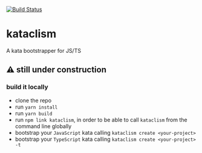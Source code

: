 [![Build Status](https://travis-ci.com/glippi/kataclism.svg?branch=master)](https://travis-ci.com/glippi/kataclism)

# kataclism
A kata bootstrapper for JS/TS

## :warning: still under construction

### build it locally
 * clone the repo
 * run `yarn install`
 * run `yarn build`
 * run `npm link kataclism`, in order to be able to call `kataclism` from the command line globally
 * bootstrap your `JavaScript` kata calling `kataclism create <your-project>`
 * bootstrap your `TypeScript` kata calling `kataclism create <your-project> -t`
